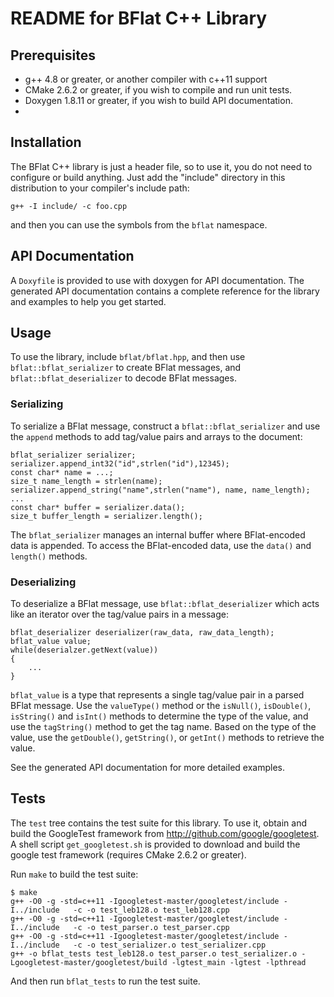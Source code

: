 README for BFlat C++ Library
============================

Prerequisites
-------------

* g++ 4.8 or greater, or another compiler with c++11 support
* CMake 2.6.2 or greater, if you wish to compile and run unit tests. 
* Doxygen 1.8.11 or greater, if you wish to build API documentation.
* 
Installation
------------

The BFlat C++ library is just a header file, so to use it, you do not need to
configure or build anything. Just add the "include" directory in this
distribution to your compiler's include path:


    g++ -I include/ -c foo.cpp

and then you can use the symbols from the `bflat` namespace.

API Documentation
-----------------
  
A `Doxyfile` is provided to use with doxygen for API documentation. The
generated API documentation contains a complete reference for the library
and examples to help you get started.


Usage
-----

To use the library, include `bflat/bflat.hpp`, and then use 
`bflat::bflat_serializer` to create BFlat messages, and
`bflat::bflat_deserializer` to decode BFlat messages.

### Serializing

To serialize a BFlat message, construct a `bflat::bflat_serializer` and
use the `append` methods to add tag/value pairs and arrays to the document:

    bflat_serializer serializer;
    serializer.append_int32("id",strlen("id"),12345);
    const char* name = ...;
    size_t name_length = strlen(name);
    serializer.append_string("name",strlen("name"), name, name_length);
    ...
    const char* buffer = serializer.data();
    size_t buffer_length = serializer.length();
    
The `bflat_serializer` manages an internal buffer where BFlat-encoded data is
appended. To access the BFlat-encoded data, use the `data()` and `length()`
methods.

### Deserializing

To deserialize a BFlat message, use `bflat::bflat_deserializer` which acts like
an iterator over the tag/value pairs in a message:

    bflat_deserializer deserializer(raw_data, raw_data_length);
    bflat_value value;
    while(deserialzer.getNext(value))
    {
        ...  
    }
    
`bflat_value` is a type that represents a single tag/value pair in a parsed
BFlat message. Use the `valueType()` method or the `isNull()`, `isDouble()`,
`isString()` and `isInt()` methods to determine the type of the value,
and use the `tagString()` method to get the tag name. Based on the type
of the value, use the `getDouble()`, `getString()`, or `getInt()` methods
to retrieve the value.

See the generated API documentation for more detailed examples.

Tests
-----

The `test` tree contains the test suite for this library. To use it, obtain
and build the GoogleTest framework from http://github.com/google/googletest.
A shell script `get_googletest.sh` is provided to download and build the google
test framework (requires CMake 2.6.2 or greater).

Run `make` to build the test suite:

    $ make
    g++ -O0 -g -std=c++11 -Igoogletest-master/googletest/include -I../include   -c -o test_leb128.o test_leb128.cpp
    g++ -O0 -g -std=c++11 -Igoogletest-master/googletest/include -I../include   -c -o test_parser.o test_parser.cpp
    g++ -O0 -g -std=c++11 -Igoogletest-master/googletest/include -I../include   -c -o test_serializer.o test_serializer.cpp
    g++ -o bflat_tests test_leb128.o test_parser.o test_serializer.o -Lgoogletest-master/googletest/build -lgtest_main -lgtest -lpthread
    
And then run `bflat_tests` to run the test suite.





